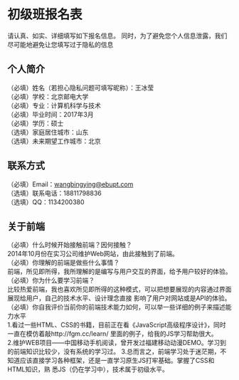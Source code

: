# 初级班报名表

请认真、如实、详细填写如下报名信息。
同时，为了避免您个人信息泄露，我们尽可能地避免让您填写过于隐私的信息

## 个人简介

（必填）姓名（若担心隐私问题可填写昵称）：王冰莹  
（必填）学校：北京邮电大学   
（必填）专业：计算机科学与技术   
（必填）毕业时间：2017年3月    
（必填）学历：硕士    
（选填）家庭居住城市：山东    
（选填）未来期望工作城市：北京    

## 联系方式

（必填）Email：wangbingying@ebupt.com    
（选填）联系电话：18811798836     
（选填）QQ：1134200380    

## 关于前端

（必填）什么时候开始接触前端？因何接触？      
        2014年10月份在实习公司维护Web网站，由此接触到了前端。   
（必填）你理解的前端是做些什么事情？   
        前端，所见即所得，我所理解的是编写与用户交互的界面，给予用户较好的体验。   
（必填）你为什么要学习前端？   
        比较热爱前端，我也喜欢所见即所得的这种模式，可以把想要展现的内容通过界面展现给用户，自己的技术水平、设计理念直接
      影响了用户对网站或是API的体验。  
（必填）你自我评价当前你的前端技术能力如何，可以举一些详细的例子来描述能力水平   
        1.看过一些HTML、CSS的书籍，目前正在看《JavaScript高级程序设计》，同时一直在模仿着敲http://fgm.cc/learn/                      里面的例子，给我的JS学习帮助很大。    
        2.维护WEB项目——中国移动手机阅读，曾开发过福建移动动漫DEMO。学习到的前端知识比较少，没有系统的学习过。
        3.总而言之，前端学习处于迷茫期，不知道应该直接学习各种框架，还是一直学习原生JS打牢基础。掌握了CSS和HTML知识，熟              悉JS（仍在学习中），技术属于初级水平。
        
